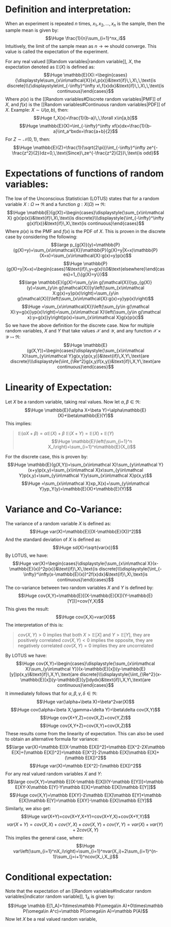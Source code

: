 
# Definition and interpretation:

When an experiment is repeated $n$ times, $x_1, x_2, \dots, x_n$ is the sample, then the sample mean is given by:$$\Huge \frac{1}{n}\sum_{i=1}^nx_i$$
Intuitively, the limit of the sample mean as $n\to\infty$ should converge. This value is called the expectation of the experiment.

For any real valued [[Random variables|random variable]], $X$, the expectation denoted as $\mathbb{E}(X)$ is defined as:$$\Huge \mathbb{E}(X):=\begin{cases}{\displaystyle\sum_{x\in\mathcal{X}}x\,p(x)}&\text{if}\,\,X\,\,\text{is discrete}\\{\displaystyle\int_{-\infty}^\infty x\,f(x)dx}&\text{if}\,\,X\,\,\text{is continuous}\end{cases}$$
Where $p(x)$ is the [[Random variables#Discrete random variables|PMF]] of $X$, and $f(x)$ is the [[Random variables#Continuous random variables|PDF]] of $X$. Example: $X\sim U(a, b)$, then:$$\Huge f_X(x)=\frac{1}{b-a}\,\,\forall x\in[a,b]$$$$\Huge \mathbb{E}(X)=\int_{-\infty}^\infty xf(x)dx=\frac{1}{b-a}\int_a^bxdx=\frac{a+b}{2}$$
For $Z\sim\mathcal{N}(0,1)$, then:$$\Huge \mathbb{E}(Z)=\frac{1}{\sqrt{2\pi}}\int_{-\infty}^\infty ze^{-\frac{z^2}{2}}dz=0,\,\text{Since}\,ze^{-\frac{z^2}{2}}\,\text{is odd}$$

# Expectations of functions of random variables:

The low of the Unconscious Statistician (LOTUS) states that for a random variable $X:\Omega\mapsto\Re$ and a function $g:X(\Omega)\mapsto \Re$:$$\Huge \mathbb{E}(g(X))=\begin{cases}\displaystyle{\sum_{x\in\mathcal X} g(x)p(x)}&\text{if}\,X\,\text{is discrete}\\\displaystyle{\int_{-\infty}^\infty g(x)f(x)}&\text{if}\,X\,\text{is continuous}\end{cases}$$
Where $p(x)$ is the PMF and $f(x)$ is the PDF of $X$. This is proven in the discrete case by considering the following:$$\large p_{g(X)}(y)=\mathbb{P}(g(X)=y)=\sum_{x\in\mathcal{X}}\mathbb{P}(g(X)=y|X=x)\mathbb{P}(X=x)=\sum_{x\in\mathcal{X}:g(x)=y}p(x)$$$$\Huge \mathbb{P}(g(X)=y|X=x)=\begin{cases}1&\text{if}\,y=g(x)\\0&\text{elsewhere}\end{cases}=1_{\{g(X)=y\}}$$$$\large \mathbb{E}(g(X)=\sum_{y\in g(\mathcal{X})}yp_{g(X)}(y)=\sum_{y\in g(\mathcal{X})}y\left(\sum_{x\in\mathcal X:g(x)=y}p(x)\right)=\sum_{y\in g(\mathcal{X})}\left(\sum_{x\in\mathcal{X}:g(x)=y}yp(x)\right)$$$$\Huge =\sum_{x\in\mathcal{X}}\left(\sum_{y\in g(\mathcal X):y=g(x)}yp(x)\right)=\sum_{x\in\mathcal X}\left(\sum_{y\in g(\mathcal x):y=g(x)}y\right)p(x)=\sum_{x\in\mathcal X}g(x)p(x)$$
So we have the above definition for the discrete case. Now for multiple random variables, $X$ and $Y$ that take values $\mathcal X$ and $\mathcal Y$, and any function $\mathcal X\times\mathcal Y\mapsto\Re$:$$\Huge \mathbb{E}(g(X,Y))=\begin{cases}\displaystyle{\sum_{x\in\mathcal X}\sum_{y\in\mathcal Y}g(x,y)p(x,y)}&\text{if}\,X,Y\,\text{are discrete}\\\displaystyle{\iint_{\Re^2}g(x,y)f(x,y)}&\text{if}\,X,Y\,\text{are continuous}\end{cases}$$
# Linearity of Expectation:

Let $X$ be a random variable, taking real values. Now let $\alpha,\beta\in\Re$:$$\Huge \mathbb{E}(\alpha X+\beta Y)=\alpha\mathbb{E}(X)+\beta\mathbb{E}(Y)$$
This implies:
>$\mathbb{E}(\alpha X+\beta)=\alpha\mathbb{E}(X)+\beta$
>$\mathbb{E}(X+Y)=\mathbb{E}(X)+\mathbb{E}(Y)$
>$$\Huge \mathbb{E}\left(\sum_{i=1}^n X_i\right)=\sum_{i=1}^n\mathbb{E}(X_i)$$

For the discrete case, this is proven by:$$\Huge \mathbb{E}(g(X,Y))=\sum_{x\in\mathcal X}\sum_{y\in\mathcal Y}(x+y)p(x,y)=\sum_{x\in\mathcal X}x\sum_{y\in\mathcal Y}p(x,y)+\sum_{y\in\mathcal Y}y\sum_{x\in\mathcal X}p(x,y)$$$$\Huge =\sum_{x\in\mathcal X}xp_X(x)+\sum_{y\in\mathcal Y}yp_Y(y)=\mathbb{E}(X)+\mathbb{E}(Y)$$

# Variance and Co-Variance:

The variance of a random variable $X$ is defined as:$$\Huge var(X)=\mathbb{E}[(X-\mathbb{E}(X))^2]$$
And the standard deviation of $X$ is defined as:$$\Huge sd(X)=\sqrt{var(x)}$$
By LOTUS, we have:$$\Huge var(X)=\begin{cases}\displaystyle{\sum_{x\in\mathcal X}(x-\mathbb{E}(x))^2p(x)}&\text{if}\,X\,\text{is discrete}\\\displaystyle{\int_{-\infty}^\infty(x-\mathbb{E}(x))^2f(x)dx}&\text{if}\,X\,\text{is continuous}\end{cases}$$
The co-variance between two random variables $X$ and $Y$ is defined by:$$\Huge cov(X,Y)=\mathbb{E}[(X-\mathbb{E}[X])(Y-\mathbb{E}[Y])]=cov(Y,X)$$
This gives the result:$$\Huge cov(X,X)=var(X)$$
The interpretation of this is:
> $cov(X,Y)>0$ implies that both $X>\mathbb{E}[X]$ and $Y>\mathbb{E}[Y]$, they are positively correlated
> $cov(X,Y)<0$ implies the opposite, they are negatively correlated
> $cov(X,Y)=0$ implies they are uncorrelated

By LOTUS we have:$$\Huge cov(X,Y)=\begin{cases}\displaystyle{\sum_{x\in\mathcal X}\sum_{y\in\mathcal Y}}(x-\mathbb{E}[x])(y-\mathbb{E}[y])p(x,y)&\text{if}\,X,Y\,\text{are discrete}\\\displaystyle{\iint_{\Re^2}(x-\mathbb{E}[x])(y-\mathbb{E}[y])dydx}&\text{if}\,X,Y\,\text{are continuous}\end{cases}$$
It immediately follows that for $\alpha,\beta,\gamma,\delta\in\Re$:$$\Huge var(\alpha+\beta X)=\beta^2var(X)$$$$\Huge cov(\alpha+\beta X,\gamma+\delta Y)=\beta\delta cov(X,Y)$$$$\Huge cov(X+Y,Z)=cov(X,Z)+cov(Y,Z)$$
$$\Huge cov(X,Y+Z)=cov(X,Y)+cov(X,Z)$$
These results come from the linearity of expectation. This can also be used to obtain an alternative formula for variance:$$\large var(X)=\mathbb E[(X-\mathbb E[X])^2]=\mathbb E[X^2-2X\mathbb E[X]+(\mathbb E[X])^2]=\mathbb E[X^2]-2\mathbb E[X]\mathbb E[X]+(\mathbb E[X])^2$$$$\Huge var(X)=\mathbb E[X^2]-(\mathbb E[X])^2$$
For any real valued random variables $X$ and $Y$:$$\large cov(X,Y)=\mathbb E[(X-\mathbb E[X])(Y-\mathbb E[Y])]=\mathbb E[XY-X\mathbb E[Y]-Y\mathbb E[X]+\mathbb E[X]\mathbb E[Y]]$$$$\Huge cov(X,Y)=\mathbb E[XY]-2\mathbb E[X]\mathbb E[Y]+\mathbb E[X]\mathbb E[Y]=\mathbb E[XY]-\mathbb E[X]\mathbb E[Y]$$
Similarly, we also get:$$\Huge var(X+Y)=cov(X+Y,X+Y)=cov(X+Y,X)+cov(X+Y,Y)$$$$ var(X+Y)=cov(X,X)+cov(Y,X)+cov(X,Y)+cov(Y,Y)=var(X)+var(Y)+2cov(X,Y)$$
This implies the general case, where:$$\Huge var\left(\sum_{i=1}^nX_i\right)=\sum_{i=1}^nvar(X_i)+2\sum_{i=1}^{n-1}\sum_{j=i+1}^ncov(X_i,X_j)$$

# Conditional expectation:

Note that the expectation of an [[Random variables#Indicator random variables|indicator random variable]], $1_A$ is given by:$$\Huge \mathbb E[1_A]=1\times\mathbb P(\omega\in A)+0\times\mathbb P(\omega\in A^c)=\mathbb P(\omega\in A)=\mathbb P(A)$$
Now let $X$ be a real valued random variable, 